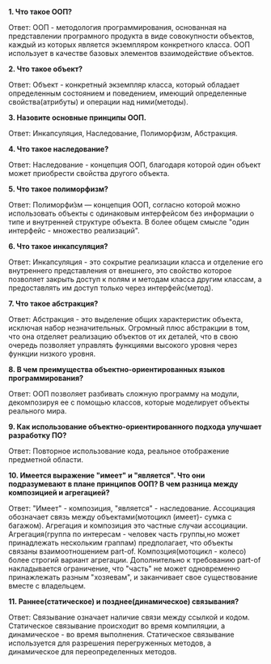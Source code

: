 **1. Что такое ООП?**

Ответ: ООП - методология программирования, основанная на представлении програмного продукта в виде совокупности объектов, каждый из которых является экземпляром конкретного класса. ООП использует в качестве базовых элементов взаимодействие объектов.

**2. Что такое объект?**

Ответ: Объект - конкретный экземпляр класса, который обладает определенным состоянием и поведением, имеющий определенные свойства(атрибуты) и операции над ними(методы).

**3. Назовите основные принципы ООП.**

Ответ: Инкапсуляция, Наследование, Полиморфизм, Абстракция.

**4. Что такое наследование?**

Ответ: Наследование - концепция ООП, благодаря которой один объект может приобрести свойства другого объекта.

**5. Что такое полиморфизм?** 

Ответ: Полиморфи́зм — концепция ООП, согласно которой можно использовать объекты с одинаковым интерфейсом без информации о типе и внутренней структуре объекта. В более общем смысле "один интерфейс - множество реализаций".

**6. Что такое инкапсуляция?**

Ответ: Инкапсуляция - это сокрытие реализации класса и отделение его внутреннего представления от внешнего, это свойство которое позволяет закрыть доступ к полям и методам класса другим классам, а предоставлять им доступ только через интерфейс(метод). 

**7. Что такое абстракция?**

Ответ: Абстракция - это выделение общих характеристик объекта, исключая набор незначительных. Огромный плюс абстракции в том, что она отделяет реализацию объектов от их деталей, что в свою очередь позволяет управлять функциями высокого уровня через функции низкого уровня.

**8. В чем преимущества объектно-ориентированных языков программирования?**

Ответ: ООП позволяет разбивать сложную программу на модули, декомпозируя ее с помощью классов, которые моделирует объекты реального мира.

**9. Как использование объектно-ориентированного подхода улучшает разработку ПО?**

Ответ: Повторное использование кода, реальное отображение предметной области.

**10. Имеется выражение "имеет" и "является". Что они подразумевают в плане принципов ООП? В чем разница между композицией и агрегацией?**

Ответ: "Имеет" - композиция, "является" - наследование. Ассоциация обозначает связь между объектами(мотоцикл (имеет)- сумка с багажом). Агрегация и композиция это частные случаи ассоциации. Агрегация(группа по интересам - человек часть группы,но может принадлежать нескольким граппам) предполагает, что объекты связаны взаимоотношением part-of. Композция(мотоцикл - колесо) более строгий вариант агрегации. Дополнительно к требованию part-of накладывается ограничение, что "часть" не может одновременно принажлежать разным "хозяевам", и заканчивает свое существование вместе с владельцем.

**11. Раннее(статическое) и позднее(динамическое) связывания?**

Ответ: Связывание означает наличие связи между ссылкой и кодом. Статическое связывание происходит во время компиляции, а динамическое - во время выполнения. Статическое связывание используется для разрешения перегруженных методов, а динамическое для переопределенных методов.
